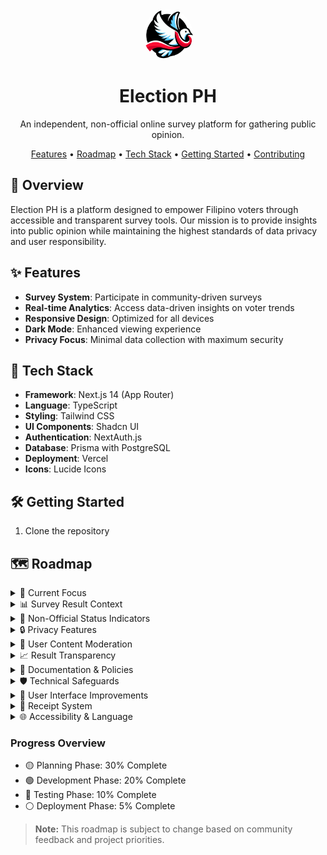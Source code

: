 <div align="center">
  <img src="public/images/logo.png" alt="Election PH Logo" width="80" height="80" style="border-radius: 50%;">
  <h1>Election PH</h1>
  <p>An independent, non-official online survey platform for gathering public opinion.</p>

  <p>
    <a href="#features">Features</a> •
    <a href="#roadmap">Roadmap</a> •
    <a href="#tech-stack">Tech Stack</a> •
    <a href="#getting-started">Getting Started</a> •
    <a href="#contributing">Contributing</a>
  </p>
</div>

## 🌟 Overview

Election PH is a platform designed to empower Filipino voters through accessible and transparent survey tools. Our mission is to provide insights into public opinion while maintaining the highest standards of data privacy and user responsibility.

## ✨ Features

- **Survey System**: Participate in community-driven surveys
- **Real-time Analytics**: Access data-driven insights on voter trends
- **Responsive Design**: Optimized for all devices
- **Dark Mode**: Enhanced viewing experience
- **Privacy Focus**: Minimal data collection with maximum security

## 🚀 Tech Stack

- **Framework**: Next.js 14 (App Router)
- **Language**: TypeScript
- **Styling**: Tailwind CSS
- **UI Components**: Shadcn UI
- **Authentication**: NextAuth.js
- **Database**: Prisma with PostgreSQL
- **Deployment**: Vercel
- **Icons**: Lucide Icons

## 🛠️ Getting Started

1. Clone the repository

## 🗺️ Roadmap

<details>
<summary>🎯 Current Focus</summary>

### Q1 2024 Priorities

- Implement core privacy features
- Add survey result context
- Improve non-official status indicators
- Enhance user interface
</details>

<details>
<summary>📊 Survey Result Context</summary>

- [ ] Add sample size display
- [ ] Show margin of error
- [ ] Display data collection period
- [ ] Add methodology explanation
- [ ] Implement statistical confidence level
</details>

<details>
<summary>🏢 Non-Official Status Indicators</summary>

- [ ] Add "Unofficial Survey" watermark on results
- [ ] Include COMELEC non-affiliation notice
- [ ] Add disclaimer banner on homepage
- [ ] Modify branding to avoid official appearance
- [ ] Add disclaimers to shareable content
</details>

<details>
<summary>🔒 Privacy Features</summary>

- [ ] Implement data anonymization
- [ ] Add privacy notice banner
- [ ] Create data retention policy
- [ ] Add data deletion options
- [ ] Implement data export functionality
- [ ] Add cookie consent banner
</details>

<details>
<summary>👥 User Content Moderation</summary>

- [ ] Add content guidelines
- [ ] Implement reporting system
- [ ] Add moderation disclaimers
- [ ] Create terms of service
- [ ] Add user responsibility notices
</details>

<details>
<summary>📈 Result Transparency</summary>

- [ ] Add methodology section
- [ ] Show participation demographics
- [ ] Display data limitations
- [ ] Add result context explanations
- [ ] Implement data source citations
</details>

<details>
<summary>📝 Documentation & Policies</summary>

- [ ] Create privacy policy
- [ ] Add terms of service
- [ ] Create data handling documentation
- [ ] Add user guidelines
- [ ] Create transparency report
</details>

<details>
<summary>🛡️ Technical Safeguards</summary>

- [ ] Implement rate limiting
- [ ] Add anti-spam measures
- [ ] Implement duplicate vote detection
- [ ] Add data validation
- [ ] Create audit logs
</details>

<details>
<summary>🎨 User Interface Improvements</summary>

- [ ] Add disclaimer tooltips
- [ ] Implement warning modals
- [ ] Add context banners
- [ ] Improve error messages
- [ ] Add help documentation
</details>

<details>
<summary>🧾 Receipt System</summary>

- [ ] Add non-official watermark
- [ ] Include disclaimer text
- [ ] Add data usage notice
- [ ] Implement digital signatures
- [ ] Add verification system
</details>

<details>
<summary>🌐 Accessibility & Language</summary>

- [ ] Add Filipino translations
- [ ] Implement language toggle
- [ ] Add accessibility features
- [ ] Improve readability
- [ ] Add screen reader support
</details>

### Progress Overview

- 🟡 Planning Phase: 30% Complete
- 🟢 Development Phase: 20% Complete
- 🔵 Testing Phase: 10% Complete
- ⚪ Deployment Phase: 5% Complete

> **Note:** This roadmap is subject to change based on community feedback and project priorities.
